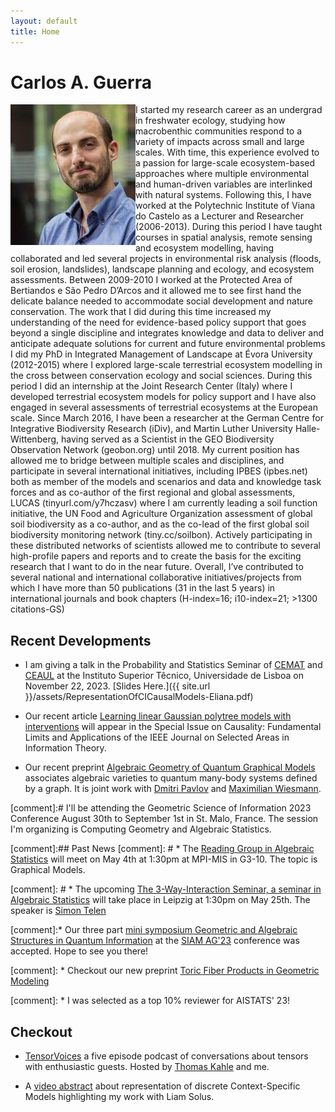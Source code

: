 ```yaml
---
layout: default
title: Home
---
```


# Carlos A. Guerra
<img src="Carlos.jpg" alt="Carlos" align="left" style="width:200px;height:225px;">
  I started my research career as an undergrad in freshwater ecology, studying how macrobenthic communities respond to a variety of impacts across small and large scales. With time, this experience   evolved to a passion for large-scale ecosystem-based approaches where multiple environmental and human-driven variables are interlinked with natural systems. Following this, I have worked at the    Polytechnic Institute of Viana do Castelo as a Lecturer and Researcher (2006-2013). During this period I have taught courses in spatial analysis, remote sensing and ecosystem modelling, having      collaborated and led several projects in environmental risk analysis (floods, soil erosion, landslides), landscape planning and ecology, and ecosystem assessments. Between 2009-2010 I worked at the Protected Area of Bertiandos e São Pedro D’Arcos and it allowed me to see first hand the delicate balance needed to accommodate social development and nature conservation. The work that I did during this time increased my understanding of the need for evidence-based policy support that goes beyond a single discipline and integrates knowledge and data to deliver and anticipate adequate solutions for current and future environmental problems I did my PhD in Integrated Management of Landscape at Évora University (2012-2015) where I explored large-scale terrestrial ecosystem modelling in the cross between conservation ecology and social sciences. During this period I did an internship at the Joint Research Center (Italy) where I developed terrestrial ecosystem models for policy support and I have also engaged in several assessments of terrestrial ecosystems at the European scale. Since March 2016, I have been a researcher at the German Centre for Integrative Biodiversity Research (iDiv), and Martin Luther University Halle-Wittenberg, having served as a Scientist in the GEO Biodiversity Observation Network (geobon.org) until 2018. My current position has allowed me to bridge between multiple scales and disciplines, and participate in several international initiatives, including IPBES (ipbes.net) both as member of the models and scenarios and data and knowledge task forces and as co-author of the first regional and global assessments, LUCAS (tinyurl.com/y7hczasv) where I am currently leading a soil function initiative, the UN Food and Agriculture Organization assessment of global soil biodiversity as a co-author, and as the co-lead of the first global soil biodiversity monitoring network (tiny.cc/soilbon). Actively participating in these distributed networks of scientists allowed me to contribute to several high-profile papers and reports and to create the basis for the exciting research that I want to do in the near future. Overall, I’ve contributed to several national and international collaborative initiatives/projects from which I have more than 50 publications (31 in the last 5 years) in international journals and book chapters (H-index=16; i10-index=21; >1300 citations-GS) 

## Recent Developments

* I am giving a talk  in the Probability and Statistics Seminar of [CEMAT](https://cemat.tecnico.ulisboa.pt/main.php) and [CEAUL](https://ceaul.org/o-centro/) at the Instituto Superior Têcnico, Universidade de Lisboa on November 22, 2023. [Slides Here.]({{ site.url }}/assets/RepresentationOfCICausalModels-Eliana.pdf)

* Our recent article [Learning linear Gaussian polytree models with interventions](https://ieeexplore.ieee.org/document/10299801) will appear in the Special Issue on Causality: Fundamental Limits and Applications of the IEEE Journal on Selected Areas in Information Theory.

* Our recent preprint [Algebraic Geometry of Quantum Graphical Models](https://arxiv.org/abs/2308.11538) associates
algebraic varieties to quantum many-body systems defined by a graph. It is joint work with
[Dmitri Pavlov](https://dmmpavlov.github.io) and [Maximilian Wiesmann](https://maximilianwiesmann.github.io).

[comment]:# I'll be attending the Geometric Science of Information 2023 Conference August 30th to September 1st in St. Malo, France. The session I'm organizing is Computing Geometry and Algebraic Statistics.

[comment]:## Past News
[comment]: # * The [Reading Group in Algebraic Statistics](https://emduart2.github.io/2023/03/15/ReadingGroupAstat.html) will meet on May 4th at 1:30pm at MPI-MIS in G3-10. The topic is Graphical Models.

[comment]: # * The upcoming  [The 3-Way-Interaction Seminar, a seminar in Algebraic Statistics](http://3-way-interaction.de) will take place in Leipzig at 1:30pm on May 25th. The speaker is [Simon Telen](https://simontelen.webnode.page)

[comment]:* Our three part [mini symposium Geometric and Algebraic Structures in Quantum Information](https://meetings.siam.org/sess/dsp_programsess.cfm?SESSIONCODE=77689)  at the [SIAM AG'23](https://www.siam.org/conferences/cm/conference/ag23?_ga=2.84031961.1391181692.1683103512-1015601264.1670088792) conference was accepted. Hope to see you there!

[comment]: * Checkout our new preprint [Toric Fiber Products in Geometric Modeling](https://arxiv.org/abs/2303.08754)

[comment]: * I was selected as a top 10% reviewer for AISTATS' 23!



## Checkout
* [TensorVoices](https://tensorvoices.de) a five episode podcast of conversations about tensors with enthusiastic guests. Hosted by 
    [Thomas Kahle](https://thomas-kahle.de) and me.

* A [video abstract](https://www.youtube.com/watch?v=CccVNRFmR1I) about representation of discrete Context-Specific Models highlighting my work with Liam Solus.
